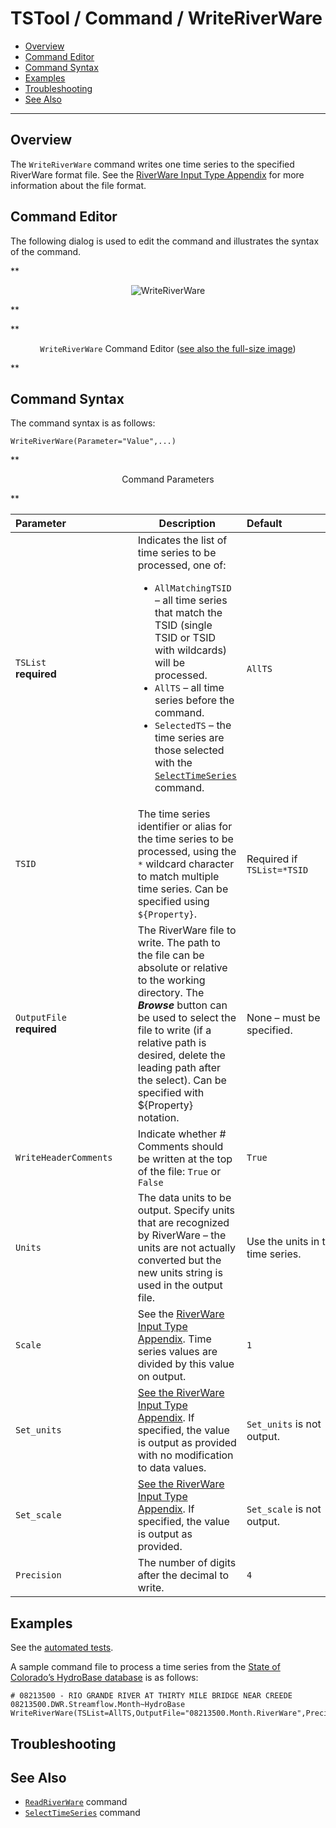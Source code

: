 # TSTool / Command / WriteRiverWare #

* [Overview](#overview)
* [Command Editor](#command-editor)
* [Command Syntax](#command-syntax)
* [Examples](#examples)
* [Troubleshooting](#troubleshooting)
* [See Also](#see-also)

-------------------------

## Overview ##

The `WriteRiverWare` command writes one time series to the specified RiverWare format file.
See the [RiverWare Input Type Appendix](../../datastore-ref/RiverWare/RiverWare.md)
for more information about the file format.

## Command Editor ##

The following dialog is used to edit the command and illustrates the syntax of the command.

**<p style="text-align: center;">
![WriteRiverWare](WriteRiverWare.png)
</p>**

**<p style="text-align: center;">
`WriteRiverWare` Command Editor (<a href="../WriteRiverWare.png">see also the full-size image</a>)
</p>**

## Command Syntax ##

The command syntax is as follows:

```text
WriteRiverWare(Parameter="Value",...)
```
**<p style="text-align: center;">
Command Parameters
</p>**

|**Parameter**&nbsp;&nbsp;&nbsp;&nbsp;&nbsp;&nbsp;&nbsp;&nbsp;&nbsp;&nbsp;&nbsp;&nbsp;&nbsp;&nbsp;&nbsp;&nbsp;&nbsp;&nbsp;&nbsp;&nbsp;&nbsp;&nbsp;&nbsp;|**Description**|**Default**&nbsp;&nbsp;&nbsp;&nbsp;&nbsp;&nbsp;&nbsp;&nbsp;&nbsp;&nbsp;&nbsp;&nbsp;&nbsp;&nbsp;&nbsp;&nbsp;&nbsp;&nbsp;&nbsp;&nbsp;&nbsp;&nbsp;&nbsp;&nbsp;&nbsp;&nbsp;&nbsp;|
|--------------|-----------------|-----------------|
|`TSList`<br>**required**|Indicates the list of time series to be processed, one of:<br><ul><li>`AllMatchingTSID` – all time series that match the TSID (single TSID or TSID with wildcards) will be processed.</li><li>`AllTS` – all time series before the command.</li><li>`SelectedTS` – the time series are those selected with the [`SelectTimeSeries`](../SelectTimeSeries/SelectTimeSeries.md) command.</li></ul> | `AllTS` |
|`TSID`|The time series identifier or alias for the time series to be processed, using the `*` wildcard character to match multiple time series.  Can be specified using `${Property}`.|Required if `TSList=*TSID`|
|`OutputFile`<br>**required**|The RiverWare file to write.  The path to the file can be absolute or relative to the working directory.  The ***Browse*** button can be used to select the file to write (if a relative path is desired, delete the leading path after the select). Can be specified with ${Property} notation.|None – must be specified.|
|`WriteHeaderComments`|Indicate whether # Comments should be written at the top of the file:  `True` or `False`|`True`|
|`Units`|The data units to be output.  Specify units that are recognized by RiverWare – the units are not actually converted but the new units string is used in the output file.|Use the units in the time series.|
|`Scale`|See the [RiverWare Input Type Appendix](../../datastore-ref/RiverWare/RiverWare.md).  Time series values are divided by this value on output.|`1`|
|`Set_units`|[See the RiverWare Input Type Appendix](../../datastore-ref/RiverWare/RiverWare.md).  If specified, the value is output as provided with no modification to data values.|`Set_units` is not output.|
|`Set_scale`|[See the RiverWare Input Type Appendix](../../datastore-ref/RiverWare/RiverWare.md).  If specified, the value is output as provided.|`Set_scale` is not output.|
|`Precision`|The number of digits after the decimal to write.|`4`|

## Examples ##

See the [automated tests](https://github.com/OpenCDSS/cdss-app-tstool-test/tree/master/test/commands/WriteRiverWare).

A sample command file to process a time series from the [State of Colorado’s HydroBase database](../../datastore-ref/CO-HydroBase/CO-HydroBase.md)
is as follows:

```text
# 08213500 - RIO GRANDE RIVER AT THIRTY MILE BRIDGE NEAR CREEDE
08213500.DWR.Streamflow.Month~HydroBase
WriteRiverWare(TSList=AllTS,OutputFile="08213500.Month.RiverWare",Precision=2)
```

## Troubleshooting ##

## See Also ##

* [`ReadRiverWare`](../ReadRiverWare/ReadRiverWare.md) command
* [`SelectTimeSeries`](../SelectTimeSeries/SelectTimeSeries.md) command
